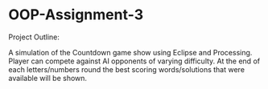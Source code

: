 # OOP-Assignment-3

Project Outline:

A simulation of the Countdown game show using Eclipse and Processing.
Player can compete against AI opponents of varying difficulty.
At the end of each letters/numbers round the best scoring words/solutions that were available will be shown.

